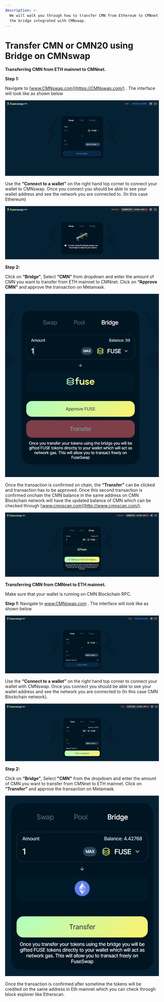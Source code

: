 ```yaml
---
description: >-
  We will walk you through how to transfer CMN from Ethereum to CMNnet using
  the bridge integrated with CMNswap.
---
```


# Transfer CMN or CMN20 using Bridge on CMNswap

**Transferring CMN from ETH mainnet to CMNnet.**

**Step 1:**

Navigate to [www.CMNswap.com](https://CMNswap.com/) . The interface will look like as shown below

![](../../.gitbook/assets/0%20%286%29.png)

Use the **“Connect to a wallet”** on the right hand top corner to connect your wallet to CMNswap. Once you connect you should be able to see your wallet address and see the network you are connected to. \(In this case Ethereum\)

![](../../.gitbook/assets/1%20%289%29.png)

**Step 2:**

Click on **“Bridge”**, Select **“CMN”** from dropdown and enter the amount of CMN you want to transfer from ETH mainnet to CMNnet. Click on **“Approve CMN”** and approve the transaction on Metamask.

![](../../.gitbook/assets/2%20%289%29.png)

Once the transaction is confirmed on chain, the **“Transfer”** can be clicked and transaction has to be approved. Once this second transaction is confirmed onchain the CMN balance in the same address on CMN Blockchain network will have the updated balance of CMN which can be checked through [www.cmnscan.com](http://www.cmnscan.com/). 

![](../../.gitbook/assets/3%20%288%29.png)

**Transferring CMN from CMNnet to ETH mainnet.**

Make sure that your wallet is running on CMN Blockchain RPC.

**Step 1:** Navigate to www.CMNswap.com . The interface will look like as shown below

![](../../.gitbook/assets/4%20%289%29.png)

Use the **“Connect to a wallet”** on the right hand top corner to connect your wallet with CMNswap. Once you connect you should be able to see your wallet address and see the network you are connected to \(In this case CMN Blockchain network\).

![](../../.gitbook/assets/5%20%286%29.png)

**Step 2:**

Click on **“Bridge”**, Select **"CMN"** from the dropdown and enter the amount of CMN you want to transfer from CMNnet to ETH mainnet. Click on **“Transfer”** and approve the transaction on Metamask.

![](../../.gitbook/assets/6%20%287%29.png)

Once the transaction is confirmed after sometime the tokens will be credited on the same address in Eth mainnet which you can check through block explorer like Etherscan.

